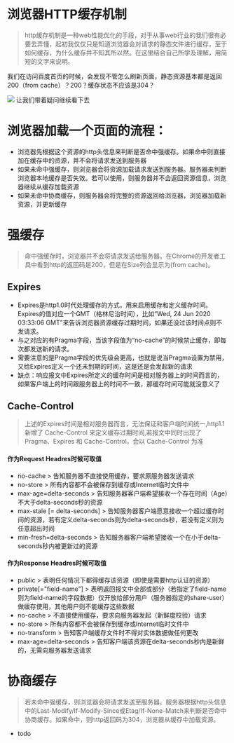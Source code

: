 # 浏览器HTTP缓存机制
> http缓存机制是一种web性能优化的手段，对于从事web行业的我们很有必要去弄懂，起初我仅仅只是知道浏览器会对请求的静态文件进行缓存，至于如何缓存，为什么缓存并不知其所以然。在这里结合自己所学及理解，用简短的文字来说明。

我们在访问百度首页的时候，会发现不管怎么刷新页面，静态资源基本都是返回 200（from cache）？200？缓存状态不应该是304？

![](http://www.gushisan.cn/blog1.png)
让我们带着疑问继续看下去
# 浏览器加载一个页面的流程：
- 浏览器先根据这个资源的http头信息来判断是否命中强缓存。如果命中则直接加在缓存中的资源，并不会将请求发送到服务器
- 如果未命中强缓存，则浏览器会将资源加载请求发送到服务器。服务器来判断浏览器本地缓存是否失效。若可以使用，则服务器并不会返回资源信息，浏览器继续从缓存加载资源
- 如果未命中协商缓存，则服务器会将完整的资源返回给浏览器，浏览器加载新资源，并更新缓存

# 强缓存
> 命中强缓存时，浏览器并不会将请求发送给服务器。在Chrome的开发者工具中看到http的返回码是200，但是在Size列会显示为(from cache)。
## Expires
- Expires是http1.0时代处理缓存的方式，用来启用缓存和定义缓存时间。Expires的值对应一个GMT（格林尼治时间），比如“Wed, 24 Jun 2020 03:33:06 GMT”来告诉浏览器资源缓存过期时间，如果还没过该时间点则不发请求。
- 与之对应的有Pragma字段，当该字段值为“no-cache”的时候禁止缓存，即每次都发送新的请求。
- 需要注意的是Pragma字段的优先级会更高，也就是说当Pragma设置为禁用，又给Expires定义一个还未到期的时间，这是还是会发起新的请求
- 缺点：响应报文中Expires所定义的缓存时间是相对服务器上的时间而言的，如果客户端上的时间跟服务器上的时间不一致，那缓存时间可能就没意义了

## Cache-Control
> 上述的Expires时间是相对服务器而言，无法保证和客户端时间统一,http1.1新增了 Cache-Control 来定义缓存过期时间,若报文中同时出现了 Pragma、Expires 和 Cache-Control，会以 Cache-Control 为准

#### 作为Request Headres时候可取值
- no-cache > 告知服务器不直接使用缓存，要求原服务器发送请求
- no-store > 所有内容都不会被保存到缓存或Internet临时文件中
- max-age=delta-seconds > 告知服务器客户端希望接收一个存在时间（Age）不大于delta-seconds秒的资源
- max-stale [= delta-seconds] > 告知服务器客户端愿意接收一个超过缓存时间的资源，若有定义delta-seconds则为delta-seconds秒，若没有定义则为任意超出时间
- min-fresh=delta-seconds > 告知服务器客户端希望接收一个在小于delta-seconds秒内被更新过的资源
#### 作为Response Headres时候可取值
- public > 表明任何情况下都得缓存该资源（即使是需要http认证的资源）
- private[="field-name"] > 表明返回报文中全部或部分（若指定了field-name则为field-name的字段数据）仅开放给部分用户（服务器指定的share-user）做缓存使用，其他用户则不能缓存这些数据
- no-cache > 不直接使用缓存，要求向服务器发起（新鲜度校验）请求
- no-store > 所有内容都不会被保存到缓存或Internet临时文件中
- no-transform > 告知客户端缓存文件时不得对实体数据做任何更改
- max-age=delta-seconds > 告知客户端该资源在delta-seconds秒内是新鲜的，无需向服务器发送请求

# 协商缓存
> 若未命中强缓存，则浏览器会将请求发送至服务器。服务器根据http头信息中的Last-Modify/If-Modify-Since或Etag/If-None-Match来判断是否命中协商缓存。如果命中，则http返回码为304，浏览器从缓存中加载资源。

- todo